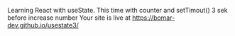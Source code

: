 Learning React with useState. This time with counter and setTimout() 3 sek before increase number
Your site is live at https://bomar-dev.github.io/usestate3/
